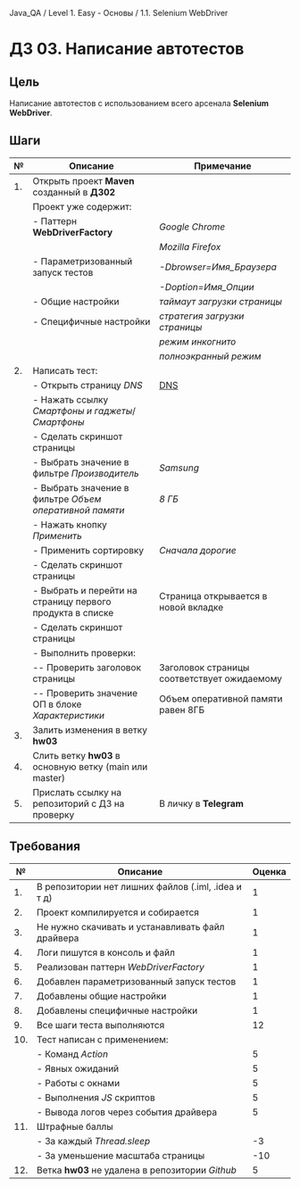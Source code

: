 Java_QA / Level 1. Easy - Основы / 1.1. Selenium WebDriver

# ДЗ 03. Написание автотестов

## Цель

Написание автотестов с использованием всего арсенала **Selenium WebDriver**.

## Шаги

| №   | Описание                                                     | Примечание                                       |
|-----|--------------------------------------------------------------|--------------------------------------------------|
|  1. | Открыть проект **Maven** созданный в **ДЗ02**                |                                                  | 
|     | Проект уже содержит:                                         |                                                  |
|     | - Паттерн **WebDriverFactory**                               | *Google Chrome*                                  |
|     |                                                              | *Mozilla Firefox*                                |
|     | - Параметризованный запуск тестов                            | *-Dbrowser=Имя_Браузера*                         |
|     |                                                              | *-Doption=Имя_Опции*                             |
|     | - Общие настройки                                            | *таймаут загрузки страницы*                      |
|     | - Специфичные настройки                                      | *стратегия загрузки страницы*                    |
|     |                                                              | *режим инкогнито*                                |
|     |                                                              | *полноэкранный режим*                            |
|  2. | Написать тест:                                               |                                                  |
|     | - Открыть страницу *DNS*                                     | [DNS](https://www.dns-shop.ru/)                  |
|     | - Нажать ссылку *Смартфоны и гаджеты*/*Смартфоны*            |                                                  |
|     | - Сделать скриншот страницы                                  |                                                  |
|     | - Выбрать значение в фильтре *Производитель*                 | *Samsung*                                        |
|     | - Выбрать значение в фильтре *Объем оперативной памяти*      | *8 ГБ*                                           |
|     | - Нажать кнопку *Применить*                                  |                                                  |
|     | - Применить сортировку                                       | *Сначала дорогие*                                |
|     | - Сделать скриншот страницы                                  |                                                  |
|     | - Выбрать и перейти на страницу первого продукта в списке    | Страница открывается в новой вкладке             |
|     | - Сделать скриншот страницы                                  |                                                  |
|     | - Выполнить проверки:                                        |                                                  |
|     | -- Проверить заголовок страницы                              | Заголовок страницы соответствует ожидаемому      |
|     | -- Проверить значение ОП в блоке *Характеристики*            | Объем оперативной памяти равен 8ГБ               |
|  3. | Залить изменения в ветку **hw03**                            |                                                  |
|  4. | Слить ветку **hw03** в основную ветку (main или master)      |                                                  |
|  5. | Прислать ссылку на репозиторий с ДЗ на проверку              | В личку в **Telegram**                           |

## Требования

| №   | Описание                                                          | Оценка  |
|-----|-------------------------------------------------------------------|---------|
|  1. | В репозитории нет лишних файлов (.iml, .idea и т д)               | 1       |
|  2. | Проект компилируется и собирается                                 | 1       |
|  3. | Не нужно скачивать и устанавливать файл драйвера                  | 1       |
|  4. | Логи пишутся в консоль и файл                                     | 1       |
|  5. | Реализован паттерн *WebDriverFactory*                             | 1       |
|  6. | Добавлен параметризованный запуск тестов                          | 1       |
|  7. | Добавлены общие настройки                                         | 1       |
|  8. | Добавлены специфичные настройки                                   | 1       |
|  9. | Все шаги теста выполняются                                        | 12      |
| 10. | Тест написан с применением:                                       |         |
|     | - Команд *Action*                                                 | 5       |
|     | - Явных ожиданий                                                  | 5       |
|     | - Работы с окнами                                                 | 5       |
|     | - Выполнения *JS* скриптов                                        | 5       |
|     | - Вывода логов через события драйвера                             | 5       |
| 11. | Штрафные баллы                                                    |         |
|     | - За каждый *Thread.sleep*                                        | -3      |
|     | - За уменьшение масштаба страницы                                 | -10     |
| 12. | Ветка **hw03** не удалена в репозитории *Github*                  | 5       |
